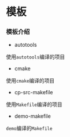 # 模板

### 模板介绍

* autotools

使用`autotools`编译的项目

* cmake

使用`cmake`编译的项目

* cp-src-makefile

使用`Makefile`编译的项目

* demo-makefile

`demo`编译的`Makefile`

